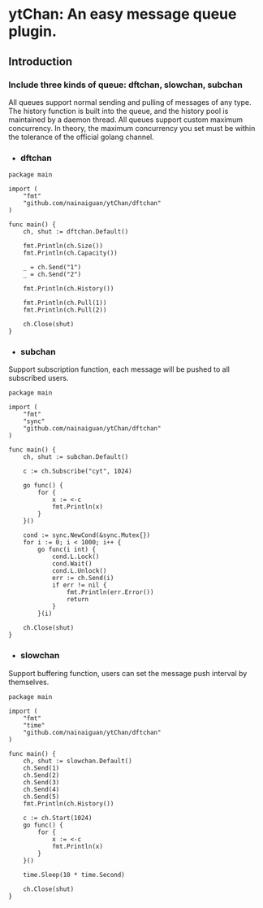 # ytChan: An easy message queue plugin.

## Introduction
### Include three kinds of queue: dftchan, slowchan, subchan
All queues support normal sending and pulling of messages of any type. 
The history function is built into the queue, and the history pool is maintained by a daemon thread. 
All queues support custom maximum concurrency. 
In theory, the maximum concurrency you set must be within the tolerance of the official golang channel.

- ### dftchan
```
package main

import (
	"fmt"
	"github.com/nainaiguan/ytChan/dftchan"
)

func main() {
    ch, shut := dftchan.Default()

    fmt.Println(ch.Size())
    fmt.Println(ch.Capacity())

    _ = ch.Send("1")
    _ = ch.Send("2")

    fmt.Println(ch.History())

    fmt.Println(ch.Pull(1))
    fmt.Println(ch.Pull(2))

    ch.Close(shut)
}
```

- ### subchan
Support subscription function, each message will be pushed to all subscribed users.
```
package main

import (
	"fmt"
	"sync"
	"github.com/nainaiguan/ytChan/dftchan"
)

func main() {
	ch, shut := subchan.Default()
	
	c := ch.Subscribe("cyt", 1024)
	
	go func() {
		for {
			x := <-c
			fmt.Println(x)
		}
	}()
	
	cond := sync.NewCond(&sync.Mutex{})
	for i := 0; i < 1000; i++ {
		go func(i int) {
			cond.L.Lock()
			cond.Wait()
			cond.L.Unlock()
			err := ch.Send(i)
			if err != nil {
				fmt.Println(err.Error())
				return
			}
		}(i)
		
	ch.Close(shut)
}
```
- ### slowchan
Support buffering function, users can set the message push interval by themselves.
```
package main

import (
	"fmt"
	"time"
	"github.com/nainaiguan/ytChan/dftchan"
)

func main() {
    ch, shut := slowchan.Default()
	ch.Send(1)
	ch.Send(2)
	ch.Send(3)
	ch.Send(4)
	ch.Send(5)
	fmt.Println(ch.History())
	
	c := ch.Start(1024)
	go func() {
		for {
			x := <-c
			fmt.Println(x)
		}
	}()
	
	time.Sleep(10 * time.Second)
	
	ch.Close(shut)
}

```